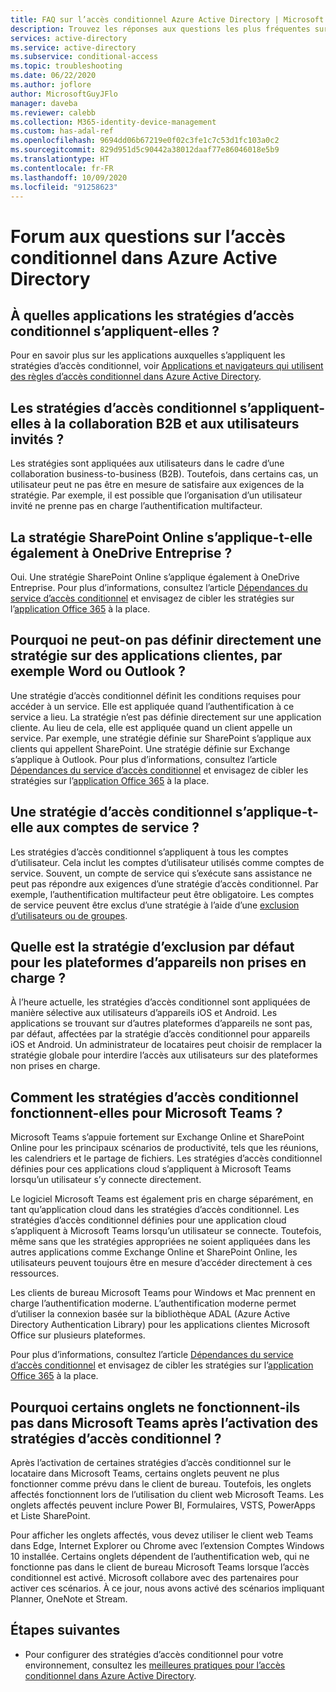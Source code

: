 ```yaml
---
title: FAQ sur l’accès conditionnel Azure Active Directory | Microsoft Docs
description: Trouvez les réponses aux questions les plus fréquentes sur l’accès conditionnel dans Azure Active Directory.
services: active-directory
ms.service: active-directory
ms.subservice: conditional-access
ms.topic: troubleshooting
ms.date: 06/22/2020
ms.author: joflore
author: MicrosoftGuyJFlo
manager: daveba
ms.reviewer: calebb
ms.collection: M365-identity-device-management
ms.custom: has-adal-ref
ms.openlocfilehash: 9694dd06b67219e0f02c3fe1c7c53d1fc103a0c2
ms.sourcegitcommit: 829d951d5c90442a38012daaf77e86046018e5b9
ms.translationtype: HT
ms.contentlocale: fr-FR
ms.lasthandoff: 10/09/2020
ms.locfileid: "91258623"
---
```

# <a name="azure-active-directory-conditional-access-faqs"></a>Forum aux questions sur l’accès conditionnel dans Azure Active Directory

## <a name="which-applications-work-with-conditional-access-policies"></a>À quelles applications les stratégies d’accès conditionnel s’appliquent-elles ?

Pour en savoir plus sur les applications auxquelles s’appliquent les stratégies d’accès conditionnel, voir [Applications et navigateurs qui utilisent des règles d’accès conditionnel dans Azure Active Directory](concept-conditional-access-cloud-apps.md).

## <a name="are-conditional-access-policies-enforced-for-b2b-collaboration-and-guest-users"></a>Les stratégies d’accès conditionnel s’appliquent-elles à la collaboration B2B et aux utilisateurs invités ?

Les stratégies sont appliquées aux utilisateurs dans le cadre d’une collaboration business-to-business (B2B). Toutefois, dans certains cas, un utilisateur peut ne pas être en mesure de satisfaire aux exigences de la stratégie. Par exemple, il est possible que l’organisation d’un utilisateur invité ne prenne pas en charge l’authentification multifacteur. 

## <a name="does-a-sharepoint-online-policy-also-apply-to-onedrive-for-business"></a>La stratégie SharePoint Online s’applique-t-elle également à OneDrive Entreprise ?

Oui. Une stratégie SharePoint Online s’applique également à OneDrive Entreprise. Pour plus d’informations, consultez l’article [Dépendances du service d’accès conditionnel](service-dependencies.md) et envisagez de cibler les stratégies sur l’[application Office 365](concept-conditional-access-cloud-apps.md#office-365) à la place.

## <a name="why-cant-i-set-a-policy-directly-on-client-apps-like-word-or-outlook"></a>Pourquoi ne peut-on pas définir directement une stratégie sur des applications clientes, par exemple Word ou Outlook ?

Une stratégie d’accès conditionnel définit les conditions requises pour accéder à un service. Elle est appliquée quand l’authentification à ce service a lieu. La stratégie n’est pas définie directement sur une application cliente. Au lieu de cela, elle est appliquée quand un client appelle un service. Par exemple, une stratégie définie sur SharePoint s’applique aux clients qui appellent SharePoint. Une stratégie définie sur Exchange s’applique à Outlook. Pour plus d’informations, consultez l’article [Dépendances du service d’accès conditionnel](service-dependencies.md) et envisagez de cibler les stratégies sur l’[application Office 365](concept-conditional-access-cloud-apps.md#office-365) à la place.

## <a name="does-a-conditional-access-policy-apply-to-service-accounts"></a>Une stratégie d’accès conditionnel s’applique-t-elle aux comptes de service ?

Les stratégies d’accès conditionnel s’appliquent à tous les comptes d’utilisateur. Cela inclut les comptes d’utilisateur utilisés comme comptes de service. Souvent, un compte de service qui s’exécute sans assistance ne peut pas répondre aux exigences d’une stratégie d’accès conditionnel. Par exemple, l’authentification multifacteur peut être obligatoire. Les comptes de service peuvent être exclus d’une stratégie à l’aide d’une [exclusion d’utilisateurs ou de groupes](concept-conditional-access-users-groups.md#exclude-users). 

## <a name="what-is-the-default-exclusion-policy-for-unsupported-device-platforms"></a>Quelle est la stratégie d’exclusion par défaut pour les plateformes d’appareils non prises en charge ?

À l’heure actuelle, les stratégies d’accès conditionnel sont appliquées de manière sélective aux utilisateurs d’appareils iOS et Android. Les applications se trouvant sur d’autres plateformes d’appareils ne sont pas, par défaut, affectées par la stratégie d’accès conditionnel pour appareils iOS et Android. Un administrateur de locataires peut choisir de remplacer la stratégie globale pour interdire l’accès aux utilisateurs sur des plateformes non prises en charge.

## <a name="how-do-conditional-access-policies-work-for-microsoft-teams"></a>Comment les stratégies d’accès conditionnel fonctionnent-elles pour Microsoft Teams ?

Microsoft Teams s’appuie fortement sur Exchange Online et SharePoint Online pour les principaux scénarios de productivité, tels que les réunions, les calendriers et le partage de fichiers. Les stratégies d’accès conditionnel définies pour ces applications cloud s’appliquent à Microsoft Teams lorsqu’un utilisateur s’y connecte directement.

Le logiciel Microsoft Teams est également pris en charge séparément, en tant qu’application cloud dans les stratégies d’accès conditionnel. Les stratégies d’accès conditionnel définies pour une application cloud s’appliquent à Microsoft Teams lorsqu’un utilisateur se connecte. Toutefois, même sans que les stratégies appropriées ne soient appliquées dans les autres applications comme Exchange Online et SharePoint Online, les utilisateurs peuvent toujours être en mesure d’accéder directement à ces ressources.

Les clients de bureau Microsoft Teams pour Windows et Mac prennent en charge l’authentification moderne. L’authentification moderne permet d’utiliser la connexion basée sur la bibliothèque ADAL (Azure Active Directory Authentication Library) pour les applications clientes Microsoft Office sur plusieurs plateformes.

Pour plus d’informations, consultez l’article [Dépendances du service d’accès conditionnel](service-dependencies.md) et envisagez de cibler les stratégies sur l’[application Office 365](concept-conditional-access-cloud-apps.md#office-365) à la place.

## <a name="why-are-some-tabs-not-working-in-microsoft-teams-after-enabling-conditional-access-policies"></a>Pourquoi certains onglets ne fonctionnent-ils pas dans Microsoft Teams après l’activation des stratégies d’accès conditionnel ?

Après l’activation de certaines stratégies d’accès conditionnel sur le locataire dans Microsoft Teams, certains onglets peuvent ne plus fonctionner comme prévu dans le client de bureau. Toutefois, les onglets affectés fonctionnent lors de l’utilisation du client web Microsoft Teams. Les onglets affectés peuvent inclure Power BI, Formulaires, VSTS, PowerApps et Liste SharePoint.

Pour afficher les onglets affectés, vous devez utiliser le client web Teams dans Edge, Internet Explorer ou Chrome avec l’extension Comptes Windows 10 installée. Certains onglets dépendent de l’authentification web, qui ne fonctionne pas dans le client de bureau Microsoft Teams lorsque l’accès conditionnel est activé. Microsoft collabore avec des partenaires pour activer ces scénarios. À ce jour, nous avons activé des scénarios impliquant Planner, OneNote et Stream.

## <a name="next-steps"></a>Étapes suivantes

- Pour configurer des stratégies d’accès conditionnel pour votre environnement, consultez les [meilleures pratiques pour l’accès conditionnel dans Azure Active Directory](best-practices.md). 
